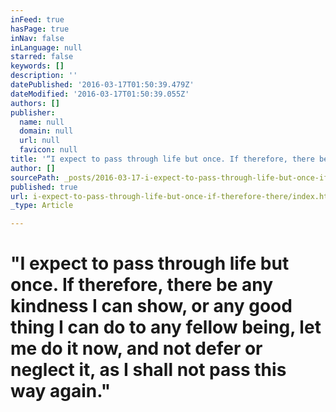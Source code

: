 ```yaml
---
inFeed: true
hasPage: true
inNav: false
inLanguage: null
starred: false
keywords: []
description: ''
datePublished: '2016-03-17T01:50:39.479Z'
dateModified: '2016-03-17T01:50:39.055Z'
authors: []
publisher:
  name: null
  domain: null
  url: null
  favicon: null
title: '“I expect to pass through life but once. If therefore, there be any kindness I can show, or any good thing I can do to any fellow being, let me do it now, and not defer or neglect it, as I shall not pass this way again.”'
author: []
sourcePath: _posts/2016-03-17-i-expect-to-pass-through-life-but-once-if-therefore-there.md
published: true
url: i-expect-to-pass-through-life-but-once-if-therefore-there/index.html
_type: Article

---
```

# "I expect to pass through life but once. If therefore, there be any kindness I can show, or any good thing I can do to any fellow being, let me do it now, and not defer or neglect it, as I shall not pass this way again."